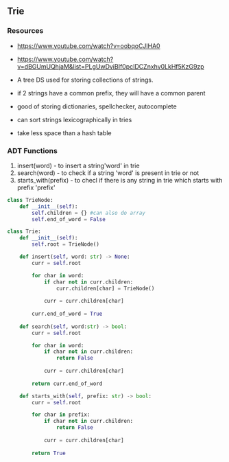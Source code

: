 ## Trie

### Resources
- https://www.youtube.com/watch?v=oobqoCJlHA0
- https://www.youtube.com/watch?v=dBGUmUQhjaM&list=PLgUwDviBIf0pcIDCZnxhv0LkHf5KzG9zp

- A tree DS used for storing collections of strings. 
- if 2 strings have a common prefix, they will have a common parent
- good of storing dictionaries, spellchecker, autocomplete
- can sort strings lexicographically in tries
- take less space than a hash table

### ADT Functions
1. insert(word) - to insert a string'word' in trie
2. search(word) - to check if a string 'word' is present in trie or not
3. starts_with(prefix) - to checl if there is any string in trie which starts with prefix 'prefix'


```Python
class TrieNode:
    def __init__(self):
        self.children = {} #can also do array
        self.end_of_word = False

class Trie:
    def __init__(self):
        self.root = TrieNode()

    def insert(self, word: str) -> None:
        curr = self.root

        for char in word:
            if char not in curr.children:
                curr.children[char] = TrieNode()
            
            curr = curr.children[char]
        
        curr.end_of_word = True
    
    def search(self, word:str) -> bool:
        curr = self.root

        for char in word:
            if char not in curr.children:
                return False
            
            curr = curr.children[char]
        
        return curr.end_of_word

    def starts_with(self, prefix: str) -> bool:
        curr = self.root

        for char in prefix:
            if char not in curr.children:
                return False
            
            curr = curr.children[char]
        
        return True

```